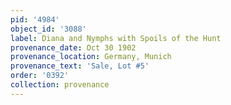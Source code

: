 ```yaml
---
pid: '4984'
object_id: '3088'
label: Diana and Nymphs with Spoils of the Hunt
provenance_date: Oct 30 1902
provenance_location: Germany, Munich
provenance_text: 'Sale, Lot #5'
order: '0392'
collection: provenance
---
```

